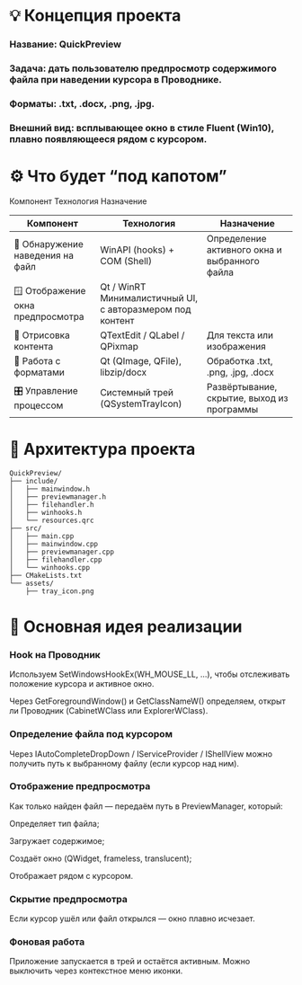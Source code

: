 # 💡 Концепция проекта

### Название: QuickPreview

### Задача: дать пользователю предпросмотр содержимого файла при наведении курсора в Проводнике.

### Форматы: .txt, .docx, .png, .jpg.

### Внешний вид: всплывающее окно в стиле Fluent (Win10), плавно появляющееся рядом с курсором.

# ⚙️ Что будет “под капотом”

Компонент	Технология	Назначение



| Компонент | Технология | Назначение |
| ----------- | ---------- | ---------- |
| 🧠 Обнаружение наведения на файл | WinAPI (hooks) + COM (Shell) | Определение активного окна и выбранного файла |
| 🪟 Отображение окна предпросмотра | Qt / WinRT	Минималистичный UI, с авторазмером под контент| |
| 🧾 Отрисовка контента | QTextEdit / QLabel / QPixmap | Для текста или изображения |
| 🧰 Работа с форматами  | Qt (QImage, QFile), libzip/docx | Обработка .txt, .png, .jpg, .docx |
| 🎛 Управление процессом | Системный трей (QSystemTrayIcon) | Развёртывание, скрытие, выход из программы |





# 🧩 Архитектура проекта

```
QuickPreview/
├── include/
│   ├── mainwindow.h
│   ├── previewmanager.h
│   ├── filehandler.h
│   ├── winhooks.h
│   └── resources.qrc
├── src/
│   ├── main.cpp
│   ├── mainwindow.cpp
│   ├── previewmanager.cpp
│   ├── filehandler.cpp
│   └── winhooks.cpp
├── CMakeLists.txt
└── assets/
    ├── tray_icon.png
```
# 🧱 Основная идея реализации

### Hook на Проводник

Используем SetWindowsHookEx(WH_MOUSE_LL, ...), чтобы отслеживать положение курсора и активное окно.

Через GetForegroundWindow() и GetClassNameW() определяем, открыт ли Проводник (CabinetWClass или ExplorerWClass).

### Определение файла под курсором

Через IAutoCompleteDropDown / IServiceProvider / IShellView можно получить путь к выбранному файлу (если курсор над ним).

### Отображение предпросмотра

Как только найден файл — передаём путь в PreviewManager, который:

Определяет тип файла;

Загружает содержимое;

Создаёт окно (QWidget, frameless, translucent);

Отображает рядом с курсором.

### Скрытие предпросмотра

Если курсор ушёл или файл открылся — окно плавно исчезает.

### Фоновая работа

Приложение запускается в трей и остаётся активным. Можно выключить через контекстное меню иконки.
